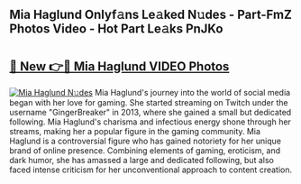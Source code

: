 ## Mia Haglund Onlyf𝚊ns Le𝚊ked N𝚞des - Part-FmZ Photos Video - Hot Part Le𝚊ks PnJKo

# <h2><a href="http://ab38258.deff.icu/?id=Mia+Haglund">🔗 New 👉🔴 Mia Haglund VIDEO Photos</a></h2>

[![Mia Haglund N𝚞des](https://i.imgur.com/rIISA9y.gif)](http://ab38258.deff.icu/?id=Mia+Haglund)
Mia Haglund's journey into the world of social media began with her love for gaming. She started streaming on Twitch under the username "GingerBreaker" in 2013, where she gained a small but dedicated following. Mia Haglund's charisma and infectious energy shone through her streams, making her a popular figure in the gaming community. Mia Haglund is a controversial figure who has gained notoriety for her unique brand of online presence. Combining elements of gaming, eroticism, and dark humor, she has amassed a large and dedicated following, but also faced intense criticism for her unconventional approach to content creation.
